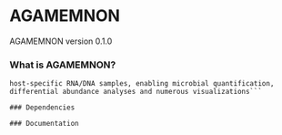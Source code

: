 # AGAMEMNON
AGAMEMNON version 0.1.0

### What is AGAMEMNON?
```AGAMEMNON is a comprehensive A-to-Z framework for the analysis of shotgun metagenomic/metatranscriptomic and 
host-specific RNA/DNA samples, enabling microbial quantification, differential abundance analyses and numerous visualizations```

### Dependencies

### Documentation
